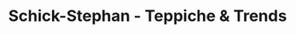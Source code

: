 ---
title: "Schick-Stephan - Teppiche & Trends"
url: /karlsruhe/schick-stephan-teppiche-und-trends/
shop: Teppiche
---